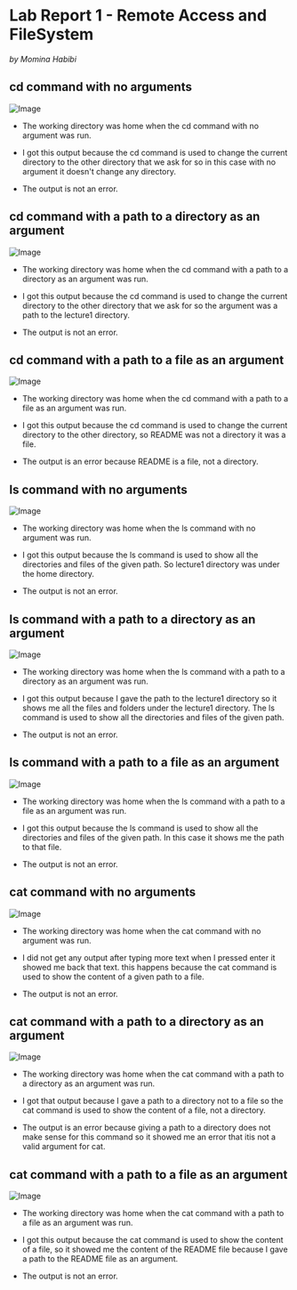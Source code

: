 # Lab Report 1 - Remote Access and FileSystem 
*by Momina Habibi*



## cd command with no arguments
![Image](cdwnoarg.png)

* The working directory was home when the cd command with no argument was run.

* I got this output because the cd command is used to change the current directory to the other directory that we ask for so in this case with no argument it doesn't change any directory.

* The output is not an error. 



## cd command with a path to a directory as an argument
![Image](cdwdir.png)

* The working directory was home when the cd command with a path to a directory as an argument was run.
*  I got this output because the cd command is used to change the current directory to the other directory that we ask for so the argument was a path to the lecture1 directory.

* The output is not an error. 



## cd command with a path to a file as an argument
![Image](cdwfile.png)

* The working directory was home when the cd command with a path to a file as an argument was run.

* I got this output because the cd command is used to change the current directory to the other directory, so README was not a directory it was a file.

* The output is an error because README is a file, not a directory.



## ls command with no arguments
![Image](lswnoarg.png)

* The working directory was home when the ls command with no argument was run.

* I got this output because the ls command is used to show all the directories and files of the given path. So lecture1 directory was under the home directory.

* The output is not an error. 



## ls command with a path to a directory as an argument
![Image](lswdir.png)

* The working directory was home when the ls command with a path to a directory as an argument was run.

* I got this output because I gave the path to the lecture1 directory so it shows me all the files and folders under the lecture1 directory. The ls command is used to show all the directories and files of the given path.

* The output is not an error.



## ls command with a path to a file as an argument
![Image](lswfile.png)

* The working directory was home when the ls command with a path to a file as an argument was run.

* I got this output because the ls command is used to show all the directories and files of the given path. In this case it shows me the path to that file. 

* The output is not an error.




## cat command with no arguments
![Image](catwnoarg.png)

* The working directory was home when the cat command with no argument was run.

* I did not get any output after typing more text when I pressed enter it showed me back that text. this happens because the cat command is used to show the content of a given path to a file.

* The output is not an error. 



## cat command with a path to a directory as an argument
![Image](catwdir.png)

* The working directory was home when the cat command with a path to a directory as an argument was run.

* I got that output because I gave a path to a directory not to a file so the cat command is used to show the content of a file, not a directory.

* The output is an error because giving a path to a directory does not make sense for this command so it showed me an error that itis not a valid argument for cat.

  


## cat command with a path to a file as an argument
![Image](catwfile.png)

* The working directory was home when the cat command with a path to a file as an argument was run.

* I got this output because the cat command is used to show the content of a file, so it showed me the content of the README file because I gave a path to the README file as an argument.

* The output is not an error.
